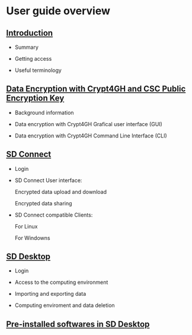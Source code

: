 
# User guide overview








## [Introduction](./sd_connect.md)

   * Summary
   
   * Getting access
   
   * Useful terminology








## [Data Encryption with Crypt4GH and CSC Public Encryption Key](./data_encryption.md)

  * Background information
  
  * Data encryption with Crypt4GH Grafical user interface (GUI)
  
  * Data encryption with Crypt4GH Command Line Interface (CLI)
  








## [SD Connect](./sd_connect.md)
   
   * Login
   
   * SD Connect User interface:
   
       Encrypted data upload and download
       
       Encrypted data sharing 
       
   * SD Connect  compatible Clients:
   
       For Linux
       
       For Windowns
   
   
          


## [SD Desktop](./sd_desktop.md)

* Login

* Access to the computing environment

* Importing and exporting data 

* Computing enviroment  and data deletion










## [Pre-installed softwares in SD Desktop](./pre-installed_software.md)
